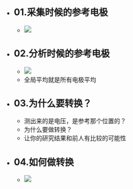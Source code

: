- ## 01.采集时候的参考电极
	- ![](https://api2.mubu.com/v3/document_image/7a60f650-e17c-4e87-948a-e23c059179e3-3785873.jpg)  
- ## 02.分析时候的参考电极
	- ![](https://api2.mubu.com/v3/document_image/bd1ac3c5-db08-48ad-b92d-389b6218f000-3785873.jpg)  
	-   全局平均就是所有电极平均  
- ## 03.为什么要转换？  
	- 测出来的是电压，是参考那个位置的？  
	- 为什么要做转换？  
	- 让你的研究结果和前人有比较的可能性  
- ## 04.如何做转换
	- ![](https://api2.mubu.com/v3/document_image/c60cfcda-e1d4-4899-afd9-a6d3e962a9bf-3785873.jpg)  